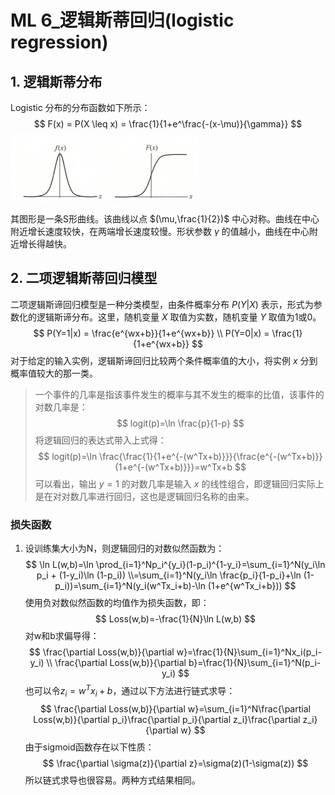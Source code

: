 # ML 6_逻辑斯蒂回归(logistic regression)

## 1. 逻辑斯蒂分布

Logistic 分布的分布函数如下所示：
$$
F(x) = P(X \leq x) = \frac{1}{1+e^\frac{-(x-\mu)}{\gamma}}
$$
![NULL](./assets/picture_1.jpg)

其图形是一条S形曲线。该曲线以点 $(\mu,\frac{1}{2})$ 中心对称。曲线在中心附近增长速度较快，在两端增长速度较慢。形状参数 $\gamma$ 的值越小，曲线在中心附近增长得越快。

## 2. 二项逻辑斯蒂回归模型

二项逻辑斯谛回归模型是一种分类模型，由条件概率分布 $P(Y|X)$ 表示，形式为参数化的逻辑斯谛分布。这里，随机变量 $X$ 取值为实数，随机变量 $Y$ 取值为1或0。
$$
P(Y=1|x) = \frac{e^{wx+b}}{1+e^{wx+b}} \\
P(Y=0|x) = \frac{1}{1+e^{wx+b}}
$$
对于给定的输入实例，逻辑斯谛回归比较两个条件概率值的大小，将实例 $x$ 分到概率值较大的那一类。

> 一个事件的几率是指该事件发生的概率与其不发生的概率的比值，该事件的对数几率是：
> $$
> logit(p)=\ln \frac{p}{1-p}
> $$
> 将逻辑回归的表达式带入上式得：
> $$
> logit(p)=\ln \frac{\frac{1}{1+e^{-(w^Tx+b)}}}{\frac{e^{-(w^Tx+b)}}{1+e^{-(w^Tx+b)}}}=w^Tx+b
> $$
> 可以看出，输出 $y=1$ 的对数几率是输入 $x$ 的线性组合，即逻辑回归实际上是在对对数几率进行回归，这也是逻辑回归名称的由来。

### 损失函数

1. 设训练集大小为N，则逻辑回归的对数似然函数为：
   $$
   \ln L(w,b)=\ln \prod_{i=1}^Np_i^{y_i}(1-p_i)^{1-y_i}=\sum_{i=1}^N(y_i\ln p_i + (1-y_i)\ln (1-p_i))
   \\=\sum_{i=1}^N(y_i\ln \frac{p_i}{1-p_i}+\ln (1-p_i))=\sum_{i=1}^N(y_i(w^Tx_i+b)-\ln (1+e^{w^Tx_i+b}))
   $$
   使用负对数似然函数的均值作为损失函数，即：
   $$
   Loss(w,b)=-\frac{1}{N}\ln L(w,b)
   $$
   对w和b求偏导得：
   $$
   \frac{\partial Loss(w,b)}{\partial w}=\frac{1}{N}\sum_{i=1}^Nx_i(p_i-y_i)
   \\ \frac{\partial Loss(w,b)}{\partial b}=\frac{1}{N}\sum_{i=1}^N(p_i-y_i)
   $$
   也可以令$z_i=w^Tx_i+b$，通过以下方法进行链式求导：
   $$
   \frac{\partial Loss(w,b)}{\partial w}=\sum_{i=1}^N\frac{\partial Loss(w,b)}{\partial p_i}\frac{\partial p_i}{\partial z_i}\frac{\partial z_i}{\partial w}
   $$
   由于sigmoid函数存在以下性质：
   $$
   \frac{\partial \sigma(z)}{\partial z}=\sigma(z)(1-\sigma(z))
   $$
   所以链式求导也很容易。两种方式结果相同。

